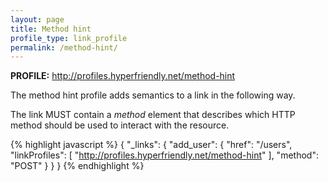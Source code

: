 ```yaml
---
layout: page
title: Method hint
profile_type: link_profile
permalink: /method-hint/
---
```


**PROFILE:** http://profiles.hyperfriendly.net/method-hint

The method hint profile adds semantics to a link in the following way.

The link MUST contain a *method* element that describes which HTTP method should be used to interact with the resource.

{% highlight javascript %}
{
  "_links": {
    "add_user": {
      "href": "/users",
      "linkProfiles": [ "http://profiles.hyperfriendly.net/method-hint" ],
      "method": "POST"
    }
  }
}
{% endhighlight %}
